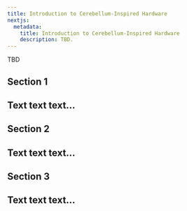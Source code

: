 ```yaml
---
title: Introduction to Cerebellum-Inspired Hardware
nextjs:
  metadata:
    title: Introduction to Cerebellum-Inspired Hardware
    description: TBD.
---
```


TBD

## Section 1
Text text text...
---

## Section 2
Text text text...
---

## Section 3
Text text text...
---

